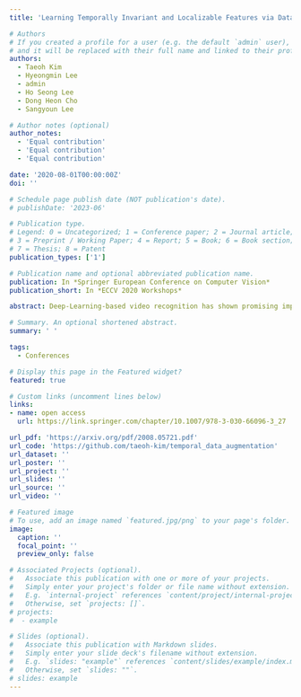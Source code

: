 ```yaml
---
title: 'Learning Temporally Invariant and Localizable Features via Data Augmentation for Video Recognition'

# Authors
# If you created a profile for a user (e.g. the default `admin` user), write the username (folder name) here
# and it will be replaced with their full name and linked to their profile.
authors:
  - Taeoh Kim
  - Hyeongmin Lee
  - admin
  - Ho Seong Lee
  - Dong Heon Cho
  - Sangyoun Lee 

# Author notes (optional)
author_notes:
  - 'Equal contribution'
  - 'Equal contribution'
  - 'Equal contribution'

date: '2020-08-01T00:00:00Z'
doi: ''

# Schedule page publish date (NOT publication's date).
# publishDate: '2023-06'

# Publication type.
# Legend: 0 = Uncategorized; 1 = Conference paper; 2 = Journal article;
# 3 = Preprint / Working Paper; 4 = Report; 5 = Book; 6 = Book section;
# 7 = Thesis; 8 = Patent
publication_types: ['1']

# Publication name and optional abbreviated publication name.
publication: In *Springer European Conference on Computer Vision*
publication_short: In *ECCV 2020 Workshops*

abstract: Deep-Learning-based video recognition has shown promising improvements along with the development of large-scale datasets and spatiotemporal network architectures. In image recognition, learning spatially invariant features is a key factor in improving recognition performance and robustness. Data augmentation based on visual inductive priors, such as cropping, flipping, rotating, or photometric jittering, is a representative approach to achieve these features. Recent state-of-the-art recognition solutions have relied on modern data augmentation strategies that exploit a mixture of augmentation operations. In this study, we extend these strategies to the temporal dimension for videos to learn temporally invariant or temporally localizable features to cover temporal perturbations or complex actions in videos. Based on our novel temporal data augmentation algorithms, video recognition performances are improved using only a limited amount of training data compared to the spatial-only data augmentation algorithms, including the 1st Visual Inductive Priors (VIPriors) for data-efficient action recognition challenge. Furthermore, learned features are temporally localizable that cannot be achieved using spatial augmentation algorithms.

# Summary. An optional shortened abstract.
summary: ' '

tags:
  - Conferences

# Display this page in the Featured widget?
featured: true

# Custom links (uncomment lines below)
links:
- name: open access
  url: https://link.springer.com/chapter/10.1007/978-3-030-66096-3_27

url_pdf: 'https://arxiv.org/pdf/2008.05721.pdf'
url_code: 'https://github.com/taeoh-kim/temporal_data_augmentation'
url_dataset: ''
url_poster: ''
url_project: ''
url_slides: ''
url_source: ''
url_video: ''

# Featured image
# To use, add an image named `featured.jpg/png` to your page's folder.
image:
  caption: ''
  focal_point: ''
  preview_only: false

# Associated Projects (optional).
#   Associate this publication with one or more of your projects.
#   Simply enter your project's folder or file name without extension.
#   E.g. `internal-project` references `content/project/internal-project/index.md`.
#   Otherwise, set `projects: []`.
# projects:
#  - example

# Slides (optional).
#   Associate this publication with Markdown slides.
#   Simply enter your slide deck's filename without extension.
#   E.g. `slides: "example"` references `content/slides/example/index.md`.
#   Otherwise, set `slides: ""`.
# slides: example
---
```

